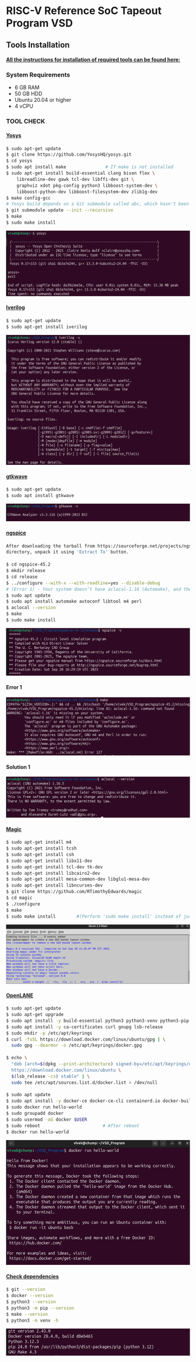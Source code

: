
# RISC-V Reference SoC Tapeout Program VSD

## Tools Installation

#### <ins>All the instructions for installation of required tools can be found here:</ins>

### **System Requirements**
- 6 GB RAM
- 50 GB HDD
- Ubuntu 20.04 or higher
- 4 vCPU

### **TOOL CHECK**

#### <ins>**Yosys**</ins>
```bash
$ sudo apt-get update
$ git clone https://github.com/YosysHQ/yosys.git
$ cd yosys
$ sudo apt install make               # If make is not installed
$ sudo apt-get install build-essential clang bison flex \
    libreadline-dev gawk tcl-dev libffi-dev git \
    graphviz xdot pkg-config python3 libboost-system-dev \
    libboost-python-dev libboost-filesystem-dev zlib1g-dev
$ make config-gcc
# Yosys build depends on a Git submodule called abc, which hasn't been initialized yet. You need to run the following command before running make
$ git submodule update --init --recursive
$ make 
$ sudo make install
```
![Yosys Installation Done](Images/yosys_installation_done.png)


#### <ins>**Iverilog**</ins>
```bash
$ sudo apt-get update
$ sudo apt-get install iverilog
```
![Iverilog Status](Images/iverilog_installation.png)

#### <ins>**gtkwave**</ins>
```bash
$ sudo apt-get update
$ sudo apt install gtkwave
```
![GTKWave Installation](Images/gtk_wave_installation.png)

#### <ins>**ngspice**</ins>
```bash
After downloading the tarball from https://sourceforge.net/projects/ngspice/files/ to a local
directory, unpack it using 'Extract To' button.

$ cd ngspice-45.2
$ mkdir release
$ cd release              
$ ../configure --with-x --with-readline=yes --disable-debug
# (Error 1) - Your system doesn’t have aclocal-1.16 (Automake), and the build is trying to regenerate aclocal.m4. Install automake 1.16 (plus autoconf, m4, perl) to fix it. You need to tun the following commands before running 'make'.
$ sudo apt update
$ sudo apt install automake autoconf libtool m4 perl
$ aclocal --version
$ make
$ sudo make install
```
![NgSPice installation](Images/ngspice_installation.png)

#### **Error 1**
![Automake error](Images/error_1.png)

#### **Solution 1**
![Automake solution](Images/solution_1.png)

#### <ins>**Magic**</ins>
```bash
$ sudo apt-get install m4
$ sudo apt-get install tcsh
$ sudo apt-get install csh
$ sudo apt-get install libx11-dev
$ sudo apt-get install tcl-dev tk-dev
$ sudo apt-get install libcairo2-dev
$ sudo apt-get install mesa-common-dev libglu1-mesa-dev
$ sudo apt-get install libncurses-dev
$ git clone https://github.com/RTimothyEdwards/magic
$ cd magic
$ ./configure
$ make
$ sudo make install        #(Perform 'sudo make install' instead of just 'make install'. This will help you avoid running into 'permission related' errors.)
```
![Magic installation](Images/magic_installation.png)

#### <ins>**OpenLANE**</ins>
```bash
$ sudo apt-get update
$ sudo apt-get upgrade
$ sudo apt install -y build-essential python3 python3-venv python3-pip make git
$ sudo apt install -y ca-certificates curl gnupg lsb-release
$ sudo mkdir -p /etc/apt/keyrings
$ curl -fsSL https://download.docker.com/linux/ubuntu/gpg | \
  sudo gpg --dearmor -o /etc/apt/keyrings/docker.gpg

$ echo \
  "deb [arch=$(dpkg --print-architecture) signed-by=/etc/apt/keyrings/docker.gpg] \
  https://download.docker.com/linux/ubuntu \
  $(lsb_release -cs) stable" | \
  sudo tee /etc/apt/sources.list.d/docker.list > /dev/null

$ sudo apt update
$ sudo apt install -y docker-ce docker-ce-cli containerd.io docker-buildx-plugin docker-compose-plugin
$ sudo docker run hello-world
$ sudo groupadd docker
$ sudo usermod -aG docker $USER
$ sudo reboot                        # After reboot
$ docker run hello-world
```
![Docker installation](Images/docker_installation.png)

#### <ins>**Check dependencies**</ins>
```bash
$ git --version
$ docker --version
$ python3 --version
$ python3 -m pip --version
$ make --version
$ python3 -m venv -h
```
![Dependencies status](Images/dependencies_status.png)
